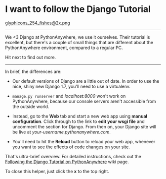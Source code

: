 I want to follow the Django Tutorial
====================================

glyphicons_254_fishes@2x.png

----

We <3 Django at PythonAnywhere, we use it ourselves.  Their tutorial is
excellent, but there's a couple of small things that are different about
the PythonAnywhere environment, compared to a regular PC.

Hit next to find out more.

----

In brief, the differences are:

* Our default versions of Django are a little out of date. In order to use the nice, 
shiny new Django 1.7, you'll need to use a virtualenv.

* `manage.py runserver` and *localhost:8000* won't work on PythonAnywhere,
  because our console servers aren't accessible from the outside world.

* Instead, go to the **Web** tab and start a new web app using **manual configuration**.
  Click through to the link to **edit your wsgi file** and uncomment the section for
  Django.  From then on, your Django site will be live at *your-username.pythonanywhere.com*.

* You'll need to hit the **Reload** button to reload your web app, whenever you
  want to see the effects of code changes on your site. 

That's ultra-brief overview.  For detailed instructions, check out the
[Following the Django Tutorial on PythonAnywhere](https://www.pythonanywhere.com/wiki/FollowingTheDjangoTutorial)
wiki page.

To close this helper, just click the **x** to the top right.

